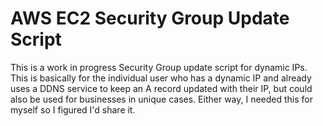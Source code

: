 # AWS EC2 Security Group Update Script

This is a work in progress Security Group update script for dynamic IPs. This
is basically for the individual user who has a dynamic IP and already uses a
DDNS service to keep an A record updated with their IP, but could also be used
for businesses in unique cases. Either way, I needed this for myself so I 
figured I'd share it.